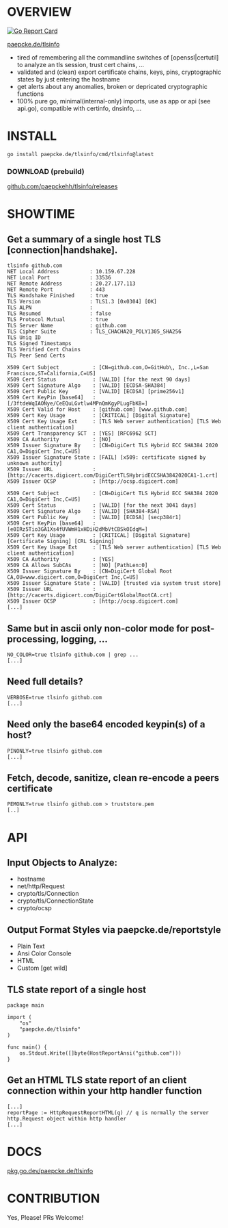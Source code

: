 # OVERVIEW
[![Go Report Card](https://goreportcard.com/badge/paepcke.de/tlsinfo)](https://goreportcard.com/report/paepcke.de/tlsinfo)

[paepcke.de/tlsinfo](https://paepcke.de/tlsinfo/)

-   tired of remembering all the commandline switches of [openssl|certutil] to analyze an tls session, trust cert chains, ...
-   validated and (clean) export certificate chains, keys, pins, cryptographic states by just entering the hostname
-   get alerts about any anomalies, broken or depricated cryptographic functions
-   100% pure go, minimal(internal-only) imports, use as app or api (see api.go), compatible with certinfo, dnsinfo, ...

# INSTALL

```
go install paepcke.de/tlsinfo/cmd/tlsinfo@latest
```

### DOWNLOAD (prebuild)

[github.com/paepckehh/tlsinfo/releases](https://github.com/paepckehh/tlsinfo/releases)

# SHOWTIME 

## Get a summary of a single host TLS [connection|handshake].

``` Shell
tlsinfo github.com
NET Local Address          : 10.159.67.228
NET Local Port             : 33536
NET Remote Address         : 20.27.177.113
NET Remote Port            : 443
TLS Handshake Finished     : true
TLS Version                : TLS1.3 [0x0304] [OK]
TLS ALPN                   : 
TLS Resumed                : false
TLS Protocol Mutual        : true
TLS Server Name            : github.com
TLS Cipher Suite           : TLS_CHACHA20_POLY1305_SHA256
TLS Uniq ID               
TLS Signed Timestamps     
TLS Verified Cert Chains
TLS Peer Send Certs     

X509 Cert Subject           : [CN=github.com,O=GitHub\, Inc.,L=San Francisco,ST=California,C=US] 
X509 Cert Status            : [VALID] [for the next 90 days]
X509 Cert Signature Algo    : [VALID] [ECDSA-SHA384] 
X509 Cert Public Key        : [VALID] [ECDSA] [prime256v1] 
X509 Cert KeyPin [base64]   : [/3ftdeWqIAONye/CeEQuLGvtlw4MPnQmKgyPLugFbK8=] 
X509 Cert Valid for Host    : [github.com] [www.github.com] 
X509 Cert Key Usage         : [CRITICAL] [Digital Signature] 
X509 Cert Key Usage Ext     : [TLS Web server authentication] [TLS Web client authentication] 
X509 Cert Transparency SCT  : [YES] [RFC6962 SCT] 
X509 CA Authority           : [NO]
X509 Issuer Signature By    : [CN=DigiCert TLS Hybrid ECC SHA384 2020 CA1,O=DigiCert Inc,C=US] 
X509 Issuer Signature State : [FAIL] [x509: certificate signed by unknown authority] 
X509 Issuer URL             : [http://cacerts.digicert.com/DigiCertTLSHybridECCSHA3842020CA1-1.crt] 
X509 Issuer OCSP            : [http://ocsp.digicert.com] 

X509 Cert Subject           : [CN=DigiCert TLS Hybrid ECC SHA384 2020 CA1,O=DigiCert Inc,C=US] 
X509 Cert Status            : [VALID] [for the next 3041 days]
X509 Cert Signature Algo    : [VALID] [SHA384-RSA] 
X509 Cert Public Key        : [VALID] [ECDSA] [secp384r1] 
X509 Cert KeyPin [base64]   : [e0IRz5Tio3GA1Xs4fUVWmH1xHDiH2dMbVtCBSkOIdqM=] 
X509 Cert Key Usage         : [CRITICAL] [Digital Signature] [Certificate Signing] [CRL Signing] 
X509 Cert Key Usage Ext     : [TLS Web server authentication] [TLS Web client authentication] 
X509 CA Authority           : [YES]
X509 CA Allows SubCAs       : [NO] [PathLen:0]
X509 Issuer Signature By    : [CN=DigiCert Global Root CA,OU=www.digicert.com,O=DigiCert Inc,C=US] 
X509 Issuer Signature State : [VALID] [trusted via system trust store]
X509 Issuer URL             : [http://cacerts.digicert.com/DigiCertGlobalRootCA.crt] 
X509 Issuer OCSP            : [http://ocsp.digicert.com] 
[...]
```

## Same but in ascii only non-color mode for post-processing, logging, ...

``` Shell
NO_COLOR=true tlsinfo github.com | grep ... 
[...]
```

## Need full details?

``` Shell
VERBOSE=true tlsinfo github.com 
[...]
```

## Need only the base64 encoded keypin(s) of a host? 

``` Shell
PINONLY=true tlsinfo github.com 
[...]
```

## Fetch, decode, sanitize, clean re-encode a peers certificate

``` Shell
PEMONLY=true tlsinfo github.com > truststore.pem
[..]
```

# API

## Input Objects to Analyze:

-   hostname 
-   net/http/Request
-   crypto/tls/Connection
-   crypto/tls/ConnectionState
-   crypto/ocsp

## Output Format Styles via paepcke.de/reportstyle

-   Plain Text
-   Ansi Color Console
-   HTML
-   Custom \[get wild\]

## TLS state report of a single host 

``` Golang 
package main 

import ( 
	"os" 
	"paepcke.de/tlsinfo"
)

func main() { 
	os.Stdout.Write([]byte(HostReportAnsi("github.com"))) 
}

```

## Get an HTML TLS state report of an client connection within your http handler function

``` Golang
[...]
reportPage := HttpRequestReportHTML(q) // q is normally the server http.Request object within http handler
[...]
```

# DOCS

[pkg.go.dev/paepcke.de/tlsinfo](https://pkg.go.dev/paepcke.de/tlsinfo)

# CONTRIBUTION

Yes, Please! PRs Welcome! 
